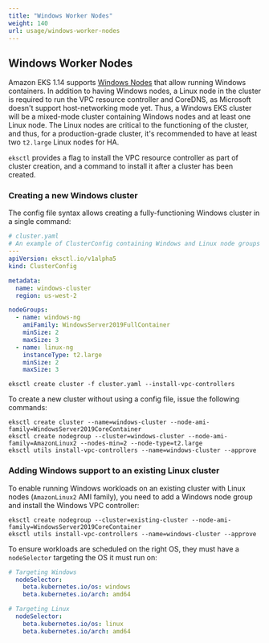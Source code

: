 ```yaml
---
title: "Windows Worker Nodes"
weight: 140
url: usage/windows-worker-nodes
---
```


## Windows Worker Nodes

Amazon EKS 1.14 supports [Windows Nodes][eks-user-guide] that allow running Windows containers.
In addition to having Windows nodes, a Linux node in the cluster is required to run the VPC resource controller and CoreDNS, as Microsoft doesn't support host-networking mode yet. Thus, a Windows EKS cluster will be a mixed-mode cluster containing Windows nodes and at least one Linux node.
The Linux nodes are critical to the functioning of the cluster, and thus, for a production-grade cluster, it's recommended to have at least two `t2.large` Linux nodes for HA.

`eksctl` provides a flag to install the VPC resource controller as part of cluster creation, and a command to install it after a cluster has been created.

### Creating a new Windows cluster

The config file syntax allows creating a fully-functioning Windows cluster in a single command:

```yaml
# cluster.yaml
# An example of ClusterConfig containing Windows and Linux node groups to support Windows workloads
---
apiVersion: eksctl.io/v1alpha5
kind: ClusterConfig

metadata:
  name: windows-cluster
  region: us-west-2

nodeGroups:
  - name: windows-ng
    amiFamily: WindowsServer2019FullContainer
    minSize: 2
    maxSize: 3
  - name: linux-ng
    instanceType: t2.large
    minSize: 2
    maxSize: 3
```

```console
eksctl create cluster -f cluster.yaml --install-vpc-controllers
```


To create a new cluster without using a config file, issue the following commands:

```console
eksctl create cluster --name=windows-cluster --node-ami-family=WindowsServer2019CoreContainer
eksctl create nodegroup --cluster=windows-cluster --node-ami-family=AmazonLinux2 --nodes-min=2 --node-type=t2.large
eksctl utils install-vpc-controllers --name=windows-cluster --approve
```


### Adding Windows support to an existing Linux cluster
To enable running Windows workloads on an existing cluster with Linux nodes (`AmazonLinux2` AMI family), you need to add a Windows node group and install the Windows VPC controller:

```console
eksctl create nodegroup --cluster=existing-cluster --node-ami-family=WindowsServer2019CoreContainer
eksctl utils install-vpc-controllers --name=windows-cluster --approve
```

To ensure workloads are scheduled on the right OS, they must have a `nodeSelector` targeting the OS it must run on:

```yaml
# Targeting Windows
  nodeSelector:
    beta.kubernetes.io/os: windows
    beta.kubernetes.io/arch: amd64

# Targeting Linux
  nodeSelector:
    beta.kubernetes.io/os: linux
    beta.kubernetes.io/arch: amd64
```

[eks-user-guide]: https://docs.aws.amazon.com/eks/latest/userguide/windows-support.html
